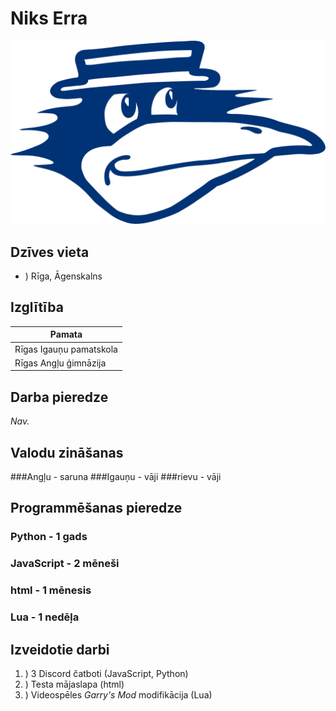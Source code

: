 # Niks Erra
![](bilde.png)
## Dzīves vieta
* ) Rīga, Āgenskalns
## Izglītība
|Pamata|
|---|
|Rīgas Igauņu pamatskola|
|Rīgas Angļu ģimnāzija|
## Darba pieredze
_Nav._

## Valodu zināšanas
###Angļu - saruna
###Igauņu - vāji
###rievu - vāji

## Programmēšanas pieredze
### Python - 1 gads
### JavaScript - 2 mēneši
### html - 1 mēnesis
### Lua - 1 nedēļa

## Izveidotie darbi

1. ) 3 Discord čatboti (JavaScript, Python)
2. ) Testa mājaslapa (html)
3. ) Videospēles _Garry's Mod_ modifikācija (Lua)